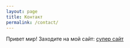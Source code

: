 ```yaml
---
layout: page
title: Контакт
permalink: /contact/
---
```


Привет мир! Заходите на мой сайт: [супер сайт](https://yandex.ru)
